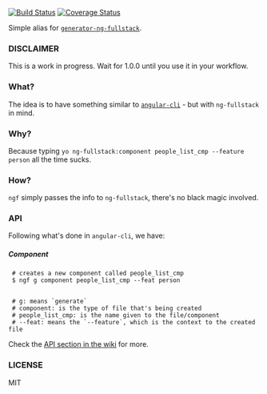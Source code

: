 [![Build Status](https://travis-ci.org/ericmdantas/ngf.svg?branch=master)](https://travis-ci.org/ericmdantas/ngf)
[![Coverage Status](https://coveralls.io/repos/github/ericmdantas/ngf/badge.svg?branch=master)](https://coveralls.io/github/ericmdantas/ngf?branch=master)

Simple alias for [`generator-ng-fullstack`](https://github.com/ericmdantas/generator-ng-fullstack).

### DISCLAIMER

This is a work in progress. Wait for 1.0.0 until you use it in your workflow.

### What?

The idea is to have something similar to [`angular-cli`](https://github.com/angular/angular-cli) - but with `ng-fullstack` in mind.

### Why?

Because typing `yo ng-fullstack:component people_list_cmp --feature person` all the time sucks.

### How?

`ngf` simply passes the info to `ng-fullstack`, there's no black magic involved.

### API

Following what's done in `angular-cli`, we have:

##### Component
```shell
 # creates a new component called people_list_cmp
 $ ngf g component people_list_cmp --feat person


 # g: means `generate`
 # component: is the type of file that's being created
 # people_list_cmp: is the name given to the file/component
 # --feat: means the `--feature`, which is the context to the created file
 ```

Check the [API section in the wiki](https://github.com/ericmdantas/ngf/wiki/API) for more.

### LICENSE

MIT
